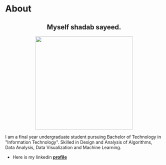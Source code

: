 # About

<center><h2>Myself shadab sayeed.</h2></center>


<center><img src="https://i.ibb.co/JCscwsK/imageedit-1-9987689091.png" width="310" height="300"></center>

I am a final year undergraduate student pursuing Bachelor of Technology in "Information Technology". 
Skilled in Design and Analysis of Algorithms, Data Analysis, Data Visualization and Machine Learning. 

* Here is my linkedin [**profile**](https://www.linkedin.com/in/shadab-sayeed/)


